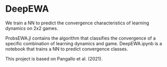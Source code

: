 # DeepEWA

We train a NN to predict the convergence characteristics of learning dynamics on 2x2 games.

ProbsEWA.jl contains the algorithm that classifies the convergence of a specific combination of learning dynamics and game.
DeepEWA.ipynb is a notebook that trains a NN to predict convergence classes.

This project is based on Pangallo et al. (2021).
